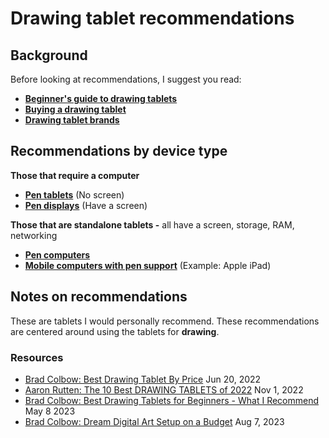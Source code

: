 # Drawing tablet recommendations

## Background

Before looking at recommendations, I suggest you read:

* [**Beginner's guide to drawing tablets**](../guides/beginners-guide.md)
* [**Buying a drawing tablet**](../buying-a-drawing-tablet/)&#x20;
* [**Drawing tablet brands**](../drawing-tablet-brands/)&#x20;

## Recommendations by device type

**Those that require a computer**

* [**Pen tablets**](pen-tablets-recommendations.md) (No screen)
* [**Pen displays**](pen-displays-recommendations.md) (Have a screen)

**Those that are standalone tablets -** all have a screen, storage, RAM, networking

* [**Pen computers**](pen-computer-recommendations.md)&#x20;
* [**Mobile computers with pen support**](mobile-computer-recommendations.md) (Example: Apple iPad)&#x20;

## Notes on recommendations

These are tablets I would personally recommend. These recommendations are centered around using the tablets for **drawing**.

### **Resources**

* [Brad Colbow: Best Drawing Tablet By Price](https://youtu.be/nENQ-TLBYvI) Jun 20, 2022
* [Aaron Rutten: The 10 Best DRAWING TABLETS of 2022](https://youtu.be/fNy1hnlKxuY) Nov 1, 2022
* [Brad Colbow: Best Drawing Tablets for Beginners - What I Recommend](https://youtu.be/Dh49NwMt1yw) May 8 2023
* [Brad Colbow: Dream Digital Art Setup on a Budget](https://youtu.be/xVN4tt27u6s) Aug 7, 2023
